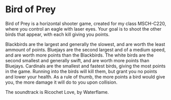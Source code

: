 # Bird of Prey
Bird of Prey is a horizontal shooter game, created for my class MSCH-C220, where you control an eagle with laser eyes. Your goal is to shoot the other birds that appear, with each kill giving you points.

Blackbirds are the largest and generally the slowest, and are worth the least ammount of points.
Bluejays are the second largest and of a medium speed, and are worth more points than the Blackbirds.
The white birds are the second smallest and generally swift, and are worth more points than Bluejays.
Cardinals are the smallest and fastest birds, giving the most points in the game.
Running into the birds will kill them, but grant you no points and lower your health. As a rule of thumb, the more points a bird would give you, the more damage it will do to you upon collision.



The soundtrack is Ricochet Love, by Waterflame.



